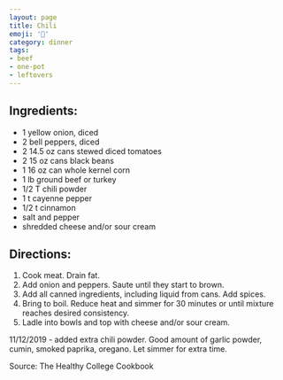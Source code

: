 ```yaml
---
layout: page
title: Chili
emoji: '🥘'
category: dinner
tags:
- beef
- one-pot
- leftovers
---
```


## Ingredients:
- 1 yellow onion, diced
- 2 bell peppers, diced
- 2 14.5 oz cans stewed diced tomatoes
- 2 15 oz cans black beans
- 1 16 oz can whole kernel corn
- 1 lb ground beef or turkey
- 1/2 T chili powder
- 1 t cayenne pepper
- 1/2 t cinnamon
- salt and pepper
- shredded cheese and/or sour cream

## Directions:
1. Cook meat. Drain fat.
2. Add onion and peppers. Saute until they start to brown.
3. Add all canned ingredients, including liquid from cans. Add spices.
4. Bring to boil. Reduce heat and simmer for 30 minutes or until mixture reaches desired consistency.
5. Ladle into bowls and top with cheese and/or sour cream.

11/12/2019 - added extra chili powder. Good amount of garlic powder, cumin, smoked paprika, oregano. Let simmer for extra time.

Source: The Healthy College Cookbook
